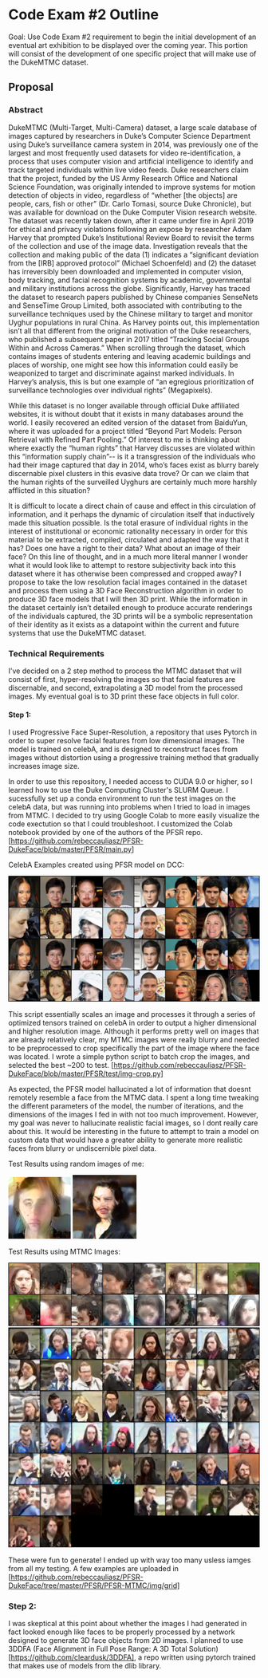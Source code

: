 # Code Exam #2 Outline

Goal: Use Code Exam #2 requirement to begin the initial development of an eventual art exhibition to be displayed over the coming year. This portion will consist of the development of one specific project that will make use of the DukeMTMC dataset. 

## Proposal 

### Abstract

DukeMTMC (Multi-Target, Multi-Camera) dataset, a large scale database of images captured by researchers in Duke’s Computer Science Department using Duke’s surveillance camera system in 2014, was previously one of the largest and most frequently used datasets for video re-identification, a process that uses computer vision and artificial intelligence to identify and track targeted individuals within live video feeds. Duke researchers claim that the project, funded by the US Army Research Office and National Science Foundation, was originally intended to improve systems for motion detection of objects in video, regardless of “whether [the objects] are people, cars, fish or other” (Dr. Carlo Tomasi, source Duke Chronicle), but was available for download on the Duke Computer Vision research website. The dataset was recently taken down, after it came under fire in April 2019 for ethical and privacy violations following an expose by researcher Adam Harvey that prompted Duke’s Institutional Review Board to revisit the terms of the collection and use of the image data. Investigation reveals that the collection and making public of the data (1) indicates a “significant deviation from the [IRB] approved protocol” (Michael Schoenfeld) and (2) the dataset has irreversibly been downloaded and implemented in computer vision, body tracking, and facial recognition systems by academic, governmental and military institutions across the globe. Significantly, Harvey has traced the dataset to research papers published by Chinese companies SenseNets and SenseTime Group Limited, both associated with contributing to the surveillance techniques used by the Chinese military to target and monitor Uyghur populations in rural China. As Harvey points out, this implementation isn’t all that different from the original motivation of the Duke researchers, who published a subsequent paper in 2017 titled “Tracking Social Groups Within and Across Cameras.” When scrolling through the dataset, which contains images of students entering and leaving academic buildings and places of worship, one might see how this information could easily be weaponized to target and discriminate against marked individuals. In Harvey’s analysis, this is but one example of “an egregious prioritization of surveillance technologies over individual rights” (Megapixels). 

While this dataset is no longer available through official Duke affiliated websites, it is without doubt that it exists in many databases around the world. I easily recovered an edited version of the dataset from BaiduYun, where it was uploaded for a project titled “Beyond Part Models: Person Retrieval with Refined Part Pooling.” Of interest to me is thinking about where exactly the “human rights” that Harvey discusses are violated within this “information supply chain”-- is it a transgression of the individuals who had their image captured that day in 2014, who’s faces exist as blurry barely discernable pixel clusters in this evasive data trove? Or can we claim that the human rights of the surveilled Uyghurs are certainly much more harshly afflicted in this situation? 

It is difficult to locate a direct chain of cause and effect in this circulation of information, and it perhaps the dynamic of circulation itself that inductively made this situation possible. Is the total erasure of individual rights in the interest of institutional or economic rationality necessary in order for this material to be extracted, compiled, circulated and adapted the way that it has? Does one have a right to their data? What about an image of their face? On this line of thought, and in a much more literal manner I wonder what it would look like to attempt to restore subjectivity back into this dataset where it has otherwise been compressed and cropped away? I propose to take the low resolution facial images contained in the dataset and process them using a 3D Face Reconstruction algorithm in order to produce 3D face models that I will then 3D print. While the information in the dataset certainly isn’t detailed enough to produce accurate renderings of the individuals captured, the 3D prints will be a symbolic representation of their identity as it exists as a datapoint within the current and future systems that use the DukeMTMC dataset. 

### Technical Requirements 

I've decided on a 2 step method to process the MTMC dataset that will consist of first, hyper-resolving the images so that facial features are discernable, and second, extrapolating a 3D model from the processed images. My eventual goal is to 3D print these face objects in full color. 

#### Step 1: 

I used Progressive Face Super-Resolution, a repository that uses Pytorch in order to super resolve facial features from low dimensional images. The model is trained on celebA, and is designed to reconstruct faces from images without distortion using a progressive training method that gradually increases image size. 

In order to use this repository, I needed access to CUDA 9.0 or higher, so I learned how to use the Duke Computing Cluster's SLURM Queue. I sucessfully set up a conda environment to run the test images on the celebA data, but was running into problems when I tried to load in images from MTMC. I decided to try using Google Colab to more easily visualize the code exectution so that I could troubleshoot. I customized the Colab notebook provided by one of the authors of the PFSR repo. [https://github.com/rebeccauliasz/PFSR-DukeFace/blob/master/PFSR/main.py] 

CelebA Examples created using PFSR model on DCC: 

![](https://github.com/rebeccauliasz/PFSR-DukeFace/blob/master/PFSR/test/celebA/2_results.jpg)

This script essentially scales an image and processes it through a series of optimized tensors trained on celebA in order to output a higher dimensional and higher resolution image. Although it performs pretty well on images that are already relatively clear, my MTMC images were really blurry and needed to be preprocessed to crop specifically the part of the image where the face was located. I wrote a simple python script to batch crop the images, and selected the best ~200 to test. [https://github.com/rebeccauliasz/PFSR-DukeFace/blob/master/PFSR/test/img-crop.py]

As expected, the PFSR model hallucinated a lot of information that doesnt remotely resemble a face from the MTMC data. I spent a long time tweaking the different parameters of the model, the number of iterations, and the dimensions of the images I fed in with not too much improvement. However, my goal was never to hallucinate realistic facial images, so I dont really care about this. It would be interesting in the future to attempt to train a model on custom data that would have a greater ability to generate more realistic faces from blurry or undiscernible pixel data. 

Test Results using random images of me: 

![](https://github.com/rebeccauliasz/PFSR-DukeFace/blob/master/PFSR/test/results/cropy.png)
![](https://github.com/rebeccauliasz/PFSR-DukeFace/blob/master/PFSR/test/results/89866147-08ad-4fe2-8944-b5711f4ce480.png)

Test Results using MTMC Images: 

![closer crop version](https://github.com/rebeccauliasz/PFSR-DukeFace/blob/master/PFSR/PFSR-MTMC/img/test/0_predictedresults%203.png)
![larger crop version](https://github.com/rebeccauliasz/PFSR-DukeFace/blob/master/PFSR/PFSR-MTMC/img/grid/0_predictedresults-1%203.png)

These were fun to generate! I ended up with way too many usless iamges from all my testing. A few examples are uploaded in [https://github.com/rebeccauliasz/PFSR-DukeFace/tree/master/PFSR/PFSR-MTMC/img/grid]

### Step 2: 

I was skeptical at this point about whether the images I had generated in fact looked enough like faces to be properly processed by a network designed to generate 3D face objects from 2D images. I planned to use 3DDFA (Face Alignment in Full Pose Range: A 3D Total Solution)[https://github.com/cleardusk/3DDFA], a repo written using pytorch trained that makes use of models from the dlib library. 



